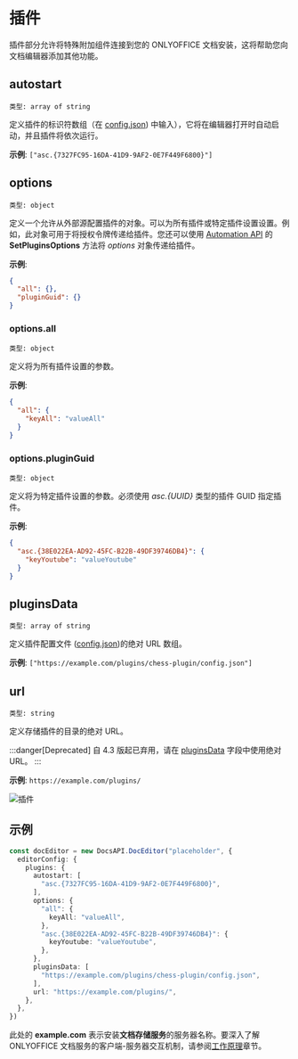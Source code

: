 ﻿# 插件

插件部分允许将特殊附加组件连接到您的 ONLYOFFICE 文档安装，这将帮助您向文档编辑器添加其他功能。

## autostart

`类型: array of string`

定义插件的标识符数组（在 [config.json](../../../../plugin-and-macros/structure/configuration/configuration.md#guid)) 中输入），它将在编辑器打开时自动启动，并且插件将依次运行。

**示例**: `["asc.{7327FC95-16DA-41D9-9AF2-0E7F449F6800}"]`

## options

`类型: object`

定义一个允许从外部源配置插件的对象。可以为所有插件或特定插件设置设置。例如，此对象可用于将授权令牌传递给插件。您还可以使用 [Automation API](../../automation-api.md) 的 **SetPluginsOptions** 方法将 *options* 对象传递给插件。

**示例**:

``` json
{
  "all": {},
  "pluginGuid": {}
}
```

### options.all

`类型: object`

定义将为所有插件设置的参数。

**示例**:

``` json
{
  "all": {
    "keyAll": "valueAll"
  }
}
```

### options.pluginGuid

`类型: object`

定义将为特定插件设置的参数。必须使用 *asc.\{UUID\}* 类型的插件 GUID 指定插件。

**示例**:

``` json
{
  "asc.{38E022EA-AD92-45FC-B22B-49DF39746DB4}": {
    "keyYoutube": "valueYoutube"
  }
}
```

## pluginsData

`类型: array of string`

定义插件配置文件 ([config.json](../../../../plugin-and-macros/structure/configuration/configuration.md))的绝对 URL 数组。

**示例**: `["https://example.com/plugins/chess-plugin/config.json"]`

## url

`类型: string`

定义存储插件的目录的绝对 URL。

:::danger[Deprecated]
自 4.3 版起已弃用，请在 [pluginsData](#pluginsdata) 字段中使用绝对 URL。
:::

**示例**: `https://example.com/plugins/`

![插件](/assets/images/editor/plugins.png)

## 示例

``` ts
const docEditor = new DocsAPI.DocEditor("placeholder", {
  editorConfig: {
    plugins: {
      autostart: [
        "asc.{7327FC95-16DA-41D9-9AF2-0E7F449F6800}",
      ],
      options: {
        "all": {
          keyAll: "valueAll",
        },
        "asc.{38E022EA-AD92-45FC-B22B-49DF39746DB4}": {
          keyYoutube: "valueYoutube",
        },
      },
      pluginsData: [
        "https://example.com/plugins/chess-plugin/config.json",
      ],
      url: "https://example.com/plugins/",
    },
  },
})
```

此处的 **example.com** 表示安装**文档存储服务**的服务器名称。要深入了解ONLYOFFICE 文档服务的客户端-服务器交互机制，请参阅[工作原理](../../../get-started/how-it-works/how-it-works.md)章节。
